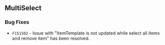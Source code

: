 ##  MultiSelect

###    Bug Fixes

- `F151502` - Issue with "ItemTemplate is not updated while select all items and remove item" has been resolved.


